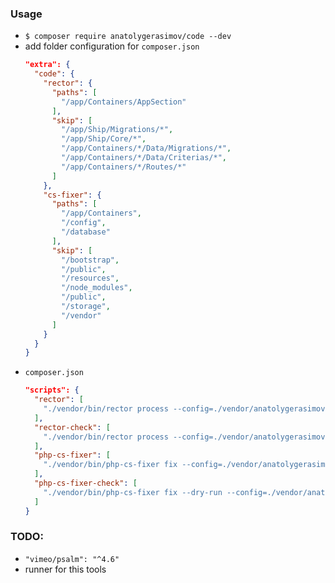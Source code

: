 ### Usage ###
- ```$ composer require anatolygerasimov/code --dev```
- add folder configuration for ```composer.json```
  ```json
  "extra": {
    "code": {
      "rector": {
        "paths": [
          "/app/Containers/AppSection"
        ],
        "skip": [
          "/app/Ship/Migrations/*",
          "/app/Ship/Core/*",
          "/app/Containers/*/Data/Migrations/*",
          "/app/Containers/*/Data/Criterias/*",
          "/app/Containers/*/Routes/*"
        ]
      },
      "cs-fixer": {
        "paths": [
          "/app/Containers",
          "/config",
          "/database"
        ],
        "skip": [
          "/bootstrap",
          "/public",
          "/resources",
          "/node_modules",
          "/public",
          "/storage",
          "/vendor"        
        ]
      }
    }
  }
  ```
- ```composer.json```
  ```json
  "scripts": {
    "rector": [
      "./vendor/bin/rector process --config=./vendor/anatolygerasimov/code/configs/rector.php  --clear-cache"
    ],
    "rector-check": [
      "./vendor/bin/rector process --config=./vendor/anatolygerasimov/code/configs/rector.php  --clear-cache --dry-run"
    ],
    "php-cs-fixer": [
      "./vendor/bin/php-cs-fixer fix --config=./vendor/anatolygerasimov/code/configs/.php_cs.dist.php --allow-risky=yes --using-cache=no"
    ],
    "php-cs-fixer-check": [
      "./vendor/bin/php-cs-fixer fix --dry-run --config=./vendor/anatolygerasimov/code/configs/.php_cs.dist.php --diff -vv --allow-risky=yes --using-cache=no"
    ]
  }
  ```

### TODO: ###
- ```"vimeo/psalm": "^4.6"```
- runner for this tools